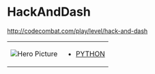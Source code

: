 # HackAndDash 

http://codecombat.com/play/level/hack-and-dash
<table>
<tr>
<td>

![Hero Picture](hero.png?raw=true "Hero Picture")

</td>
<td>
<ul>
<li>

[PYTHON](HackAndDash.py)

</li>
</td>
</tr>
<table>